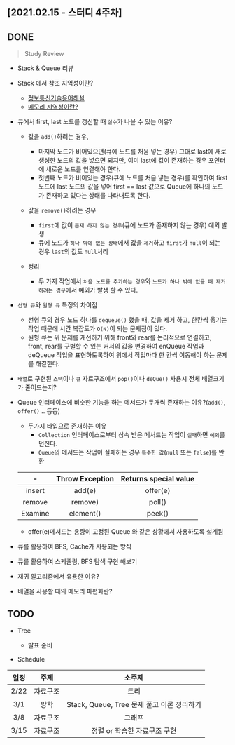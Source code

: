 ## [2021.02.15 - 스터디 4주차]

## DONE

> Study Review
- Stack & Queue 리뷰

- Stack 에서 참조 지역성이란?
    - [정보통신기술용어해설](http://www.ktword.co.kr/index.php)
    - [메모리 지역성이란?](https://wikidocs.net/22298)

- 큐에서 first, last 노드를 갱신할 때 `실수`가 나올 수 있는 이유?
  - 값을 `add()`하려는 경우, 
    - 마지막 노드가 비어있으면(큐에 노드를 처음 넣는 경우) 그대로 last에 새로 생성한 노드의 값을 넣으면 되지만, 
      이미 last에 값이 존재하는 경우 포인터에 새로운 노드를 연결해야 한다.
    - 첫번째 노드가 비어있는 경우(큐에 노드를 처음 넣는 경우)를 확인하여 first 노드에 last 노드의 값을 넣어 
      first == last 값으로 Queue에 하나의 노드가 존재하고 있다는 상태를 나타내도록 한다.

  - 값을 `remove()`하려는 경우
    - `first`에 값이 `존재 하지 않는 경우`(큐에 노드가 존재하지 않는 경우) 예외 발생
    - 큐에 노드가 `하나 밖에 없는 상태`에서 값을 `제거`하고 `first`가 `null`이 되는 경우 `last`의 값도 `null`처리
  
  - 정리
    - 두 가지 작업에서 `처음 노드를 추가하는 경우`와 `노드가 하나 밖에 없을 때 제거하려는 경우`에서 예외가 발생 할 수 있다.

- `선형 큐`와 `원형 큐` 특징의 차이점
  - 선형 큐의 경우 노드 하나를 `dequeue()` 했을 때, 값을 제거 하고, 한칸씩 옮기는 작업 때문에 시간 복잡도가 `O(N)`이 되는 문제점이 있다.
  - 원형 큐는 위 문제를 개선하기 위해 front와 rear를 논리적으로 연결하고, 
    front, rear를 구별할 수 있는 커서의 값을 변경하여 enQueue 작업과 deQueue 작업을 표현하도록하여 위에서 작업마다 한 칸씩 이동해야 하는 문제를 해결한다.
    
- `배열`로 구현된 `스택`이나 `큐` 자료구조에서 `pop()`이나 `deQue()` 사용시 전체 배열크기가 줄어드는지?

- Queue 인터페이스에 비슷한 기능을 하는 메서드가 두개씩 존재하는 이유?(`add()`, `offer()` .. 등등)
  - 두가지 타입으로 존재하는 이유
    - `Collection` 인터페이스로부터 상속 받은 메서드는 작업이 `실패`하면 `예외`를 던진다. 
    - `Queue`의 메서드는 작업이 실패하는 경우 `특수한 값`(`null` 또는 `false`)를 반환

  |-|Throw Exception|Returns special value|
  |:---:|:---:|:---:|
  |insert|add(e)|offer(e)|
  |remove|remove)|poll()|
  |Examine|element()|peek()|
  
  - offer(e)메서드는 용량이 고정된 Queue 와 같은 상황에서 사용하도록 설계됨

- 큐를 활용하여 BFS, Cache가 사용되는 방식
- 큐를 활용하여 스케줄링, BFS 탐색 구현 해보기
- 재귀 알고리즘에서 유용한 이유?
- 배열을 사용할 때의 메모리 파편화란?

## TODO

- Tree
  - 발표 준비

- Schedule

|일정|주제|소주제|
|:---:|:---:|:---:|
|2/22|자료구조|트리|
|3/1|방학|Stack, Queue, Tree 문제 풀고 이론 정리하기|
|3/8|자료구조|그래프|
|3/15|자료구조|정렬 or 학습한 자료구조 구현|
